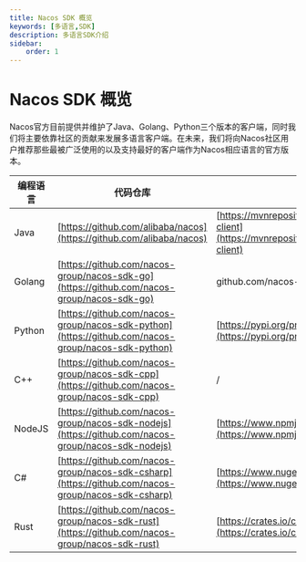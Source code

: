```yaml
---
title: Nacos SDK 概览
keywords: [多语言,SDK]
description: 多语言SDK介绍
sidebar:
    order: 1
---
```


# Nacos SDK 概览

Nacos官方目前提供并维护了Java、Golang、Python三个版本的客户端，同时我们将主要依靠社区的贡献来发展多语言客户端。在未来，我们将向Nacos社区用户推荐那些最被广泛使用的以及支持最好的客户端作为Nacos相应语言的官方版本。

|  编程语言   | 代码仓库  |  包仓库 |
|  ----  | ----  | ---- |
| Java | [https://github.com/alibaba/nacos](https://github.com/alibaba/nacos)| [https://mvnrepository.com/artifact/com.alibaba.nacos/nacos-client](https://mvnrepository.com/artifact/com.alibaba.nacos/nacos-client)
| Golang  | [https://github.com/nacos-group/nacos-sdk-go](https://github.com/nacos-group/nacos-sdk-go) | github.com/nacos-group/nacos-sdk-go/v2|
| Python  | [https://github.com/nacos-group/nacos-sdk-python](https://github.com/nacos-group/nacos-sdk-python) |[https://pypi.org/project/nacos-sdk-python/](https://pypi.org/project/nacos-sdk-python/)|
| C++ | [https://github.com/nacos-group/nacos-sdk-cpp](https://github.com/nacos-group/nacos-sdk-cpp)|/|
| NodeJS|[https://github.com/nacos-group/nacos-sdk-nodejs](https://github.com/nacos-group/nacos-sdk-nodejs)|[https://www.npmjs.com/package/nacos](https://www.npmjs.com/package/nacos)|
| C#| [https://github.com/nacos-group/nacos-sdk-csharp](https://github.com/nacos-group/nacos-sdk-csharp)|[https://www.nuget.org/packages/nacos-sdk-csharp](https://www.nuget.org/packages/nacos-sdk-csharp)|
|Rust|[https://github.com/nacos-group/nacos-sdk-rust](https://github.com/nacos-group/nacos-sdk-rust)|[https://crates.io/crates/nacos-sdk/versions](https://crates.io/crates/nacos-sdk/versions)
